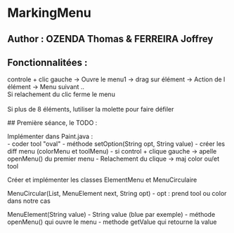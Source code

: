 # MarkingMenu

## Author : OZENDA Thomas & FERREIRA Joffrey


## Fonctionnalitées : 

controle + clic gauche -> Ouvre le menu1 -> drag sur élément -> Action de l élément -> Menu suivant ..<br>
Si relachement du clic ferme le menu <br><br>
Si plus de 8 éléments, lutiliser la molette pour faire défiler<br> 


## Première séance, le TODO :

Implémenter dans Paint.java :<br>
    - coder tool "oval"
    - méthode setOption(String opt, String value)
	- créer les diff menu (colorMenu et toolMenu) 
	- si control + clique gauche -> apelle openMenu() du premier menu
	- Relachement du clique -> maj color ou/et tool
	
Créer et implémenter les classes ElementMenu et MenuCirculaire

MenuCircular(List<ElementMenu>, MenuElement next, String opt)
	- opt : prend tool ou color dans notre cas


MenuElement(String value)
	- String value (blue par exemple)
	- méthode openMenu() qui ouvre le menu
	- methode getValue qui retourne la value
	

